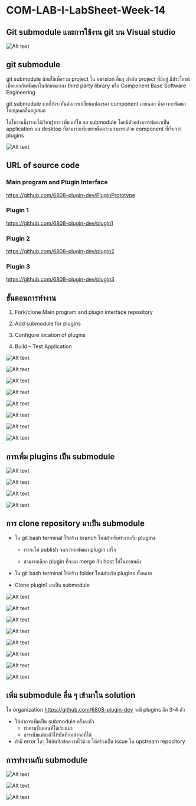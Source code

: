 # COM-LAB-I-LabSheet-Week-14
## Git submodule และการใช้งาน git บน Visual studio

![Alt text](./Pictures/Picture-01.png)

## git submodule

git submodule นิยมใช้เพื่อรวม project ใน version อื่นๆ เข้ากับ project ที่มีอยู่ มีประโยชน์เมื่อแยกกันพัฒนาในลักษณะของ third party library หรือ Component Base Software Engineering 

git submodule ช่วยให้เราทันต่อการเปลี่ยนแปลงของ  component ภายนอก ซึ่งอาจจะพัฒนาโดยบุคคลอื่นอยู่เสมอ 

ในใบงานนี้เราจะได้เรียนรู้การ เพิ่ม แก้ไข ลบ submodule โดยมีตัวอย่างการพัฒนาเป็น application บน desktop ที่สามารถเพิ่มขยายขีดความสามารถด้วย component ที่เรียกว่า   plugins


![Alt text](./Pictures/Picture-03.png) 


## URL of source code

### Main program and Plugin Interface

https://github.com/6808-plugin-dev/PluginPrototype

### Plugin 1
https://github.com/6808-plugin-dev/plugin1

### Plugin 2
https://github.com/6808-plugin-dev/plugin2

### Plugin 3
https://github.com/6808-plugin-dev/plugin3

## ขั้นตอนการทำงาน

1. Fork/clone Main program and plugin interface repository

2. Add submodule for plugins

3. Configure location of plugins

4. Build – Test Application 


![Alt text](./Pictures/Picture-06.png)

![Alt text](./Pictures/Picture-07.png)

![Alt text](./Pictures/Picture-08.png)

![Alt text](./Pictures/Picture-09.png)

![Alt text](./Pictures/Picture-10.png)

![Alt text](./Pictures/Picture-11.png)

![Alt text](./Pictures/Picture-12.png)

![Alt text](./Pictures/Picture-13.png)

## การเพิ่ม plugins เป็น submodule

![Alt text](./Pictures/Picture-15.png)

![Alt text](./Pictures/Picture-16.png)

![Alt text](./Pictures/Picture-17.png)

![Alt text](./Pictures/Picture-18.png)




## การ clone repository มาเป็น submodule


- ใน git bash terminal ให้สร้าง branch ใหม่สำหรับทำงานกับ plugins 

   -  เราจะไม่ publish จนกว่าจะพัฒนา  plugin เสร็จ 

   -  สามารถเลือก plugin ที่จะมา merge กับ host ได้ในภายหลัง

- ใน git bash terminal ให้สร้าง folder  ใหม่สำหรับ plugins ทั้งหลาย

- Clone plugin1 มาเป็น submodule



![Alt text](./Pictures/Picture-20.png)

![Alt text](./Pictures/Picture-21.png)

![Alt text](./Pictures/Picture-22.png)

![Alt text](./Pictures/Picture-23.png)

![Alt text](./Pictures/Picture-24.png)

![Alt text](./Pictures/Picture-25.png)

![Alt text](./Pictures/Picture-26.png)

![Alt text](./Pictures/Picture-27.png)


## เพิ่ม submodule อื่น ๆ เข้ามาใน solution

ใน organization  https://github.com/6808-plugin-dev
จะมี plugins อีก 3-4 ตัว 

- ให้ทำการเพิ่มเป็น submodule ครั้งละตัว
   - ทำตามขั้นตอนที่ได้เรียนมา
   - การเพิ่มแต่ละตัวให้บันทึกหน้าจอที่ได้
- ถ้ามี error ใดๆ ให้บันทึกข้อความไว้ด้วย ให้สร้างเป็น issue ใน upstream repository

## การทำงานกับ submodule


![Alt text](./Pictures/Picture-30.png)

![Alt text](./Pictures/Picture-31.png)

![Alt text](./Pictures/Picture-32.png)

